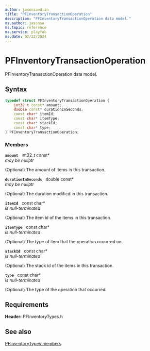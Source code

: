 ```yaml
---
author: jasonsandlin
title: "PFInventoryTransactionOperation"
description: "PFInventoryTransactionOperation data model."
ms.author: jasonsa
ms.topic: reference
ms.service: playfab
ms.date: 02/22/2024
---
```


# PFInventoryTransactionOperation  

PFInventoryTransactionOperation data model.  

## Syntax  
  
```cpp
typedef struct PFInventoryTransactionOperation {  
    int32_t const* amount;  
    double const* durationInSeconds;  
    const char* itemId;  
    const char* itemType;  
    const char* stackId;  
    const char* type;  
} PFInventoryTransactionOperation;  
```
  
### Members  
  
**`amount`** &nbsp; int32_t const*  
*may be nullptr*  
  
(Optional) The amount of items in this transaction.
  
**`durationInSeconds`** &nbsp; double const*  
*may be nullptr*  
  
(Optional) The duration modified in this transaction.
  
**`itemId`** &nbsp; const char*  
*is null-terminated*  
  
(Optional) The item id of the items in this transaction.
  
**`itemType`** &nbsp; const char*  
*is null-terminated*  
  
(Optional) The type of item that the operation occurred on.
  
**`stackId`** &nbsp; const char*  
*is null-terminated*  
  
(Optional) The stack id of the items in this transaction.
  
**`type`** &nbsp; const char*  
*is null-terminated*  
  
(Optional) The type of the operation that occurred.
  
  
## Requirements  
  
**Header:** PFInventoryTypes.h
  
## See also  
[PFInventoryTypes members](../pfinventorytypes_members.md)  

  
  
